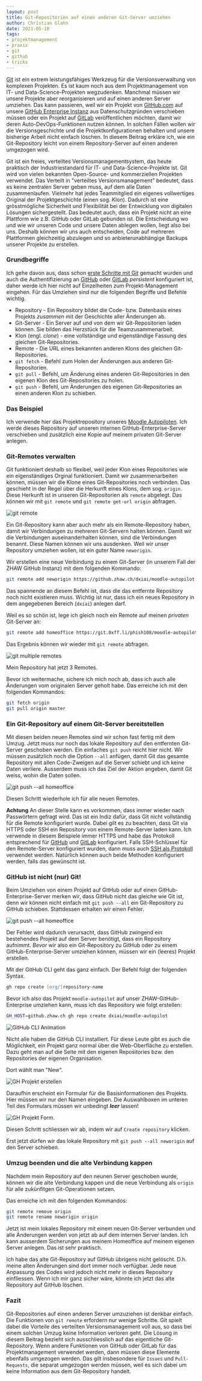 ```yaml
---
layout: post
title: Git-Repositorien auf einen anderen Git-Server umziehen
author: Christian Glahn
date: 2021-05-10
tags: 
- projektmanagement
- praxis
- git
- github
- tricks
---
```


[Git](https://git-scm.com/) ist ein extrem leistungsfähiges Werkzeug für die Versionsverwaltung von komplexen Projekten. Es ist kaum noch aus dem Projektmanagement von IT- und Data-Science-Projekten wegzudenken. Manchmal müssen wir unsere Projekte aber reorganisieren und auf einen anderen Server umziehen. Das kann passieren, weil wir ein Projekt von [GitHub.com](https://github.com) auf unsere [GitHub Enterprise Instanz](https://github.zhaw.ch) aus Datenschutzgründen verschieben müssen oder ein Projekt auf [GitLab](https://gitlab.com) veröffentlichen möchten, damit wir deren Auto-DevOps-Funktionen nutzen können. In solchen Fällen wollen wir die Versionsgeschichte und die Projektkonfigurationen behalten und unsere bisherige Arbeit nicht einfach löschen. In diesem Beitrag erkläre ich, wie ein Git-Repository leicht von einem Repository-Server auf einen anderen umgezogen wird. 

Git ist ein freies, verteiltes Versionsmanagementsystem, das heute praktisch der Industriestandard für IT- und Data-Science-Projekte ist. Git wird von vielen bekannten Open-Source- und kommerziellen Projekten verwendet. Das Verteilt in "verteiltes Versionsmanagement" bedeutet, dass es keine zentralen Server geben muss, auf dem alle Daten zusammenlaufen. Vielmehr hat jedes Teammitglied ein eigenes vollwertiges Original der Projektgeschichte (einen sog. Klon). Dadurch ist eine grösstmögliche Sicherheit und Flexibilität bei der Entwicklung von digitalen Lösungen sichergestellt. Das bedeutet auch, dass ein Projekt nicht an eine Plattform wie z.B. GitHub oder GitLab gebunden ist. Die Entscheidung wo und wie wir unseren Code und unsere Daten ablegen wollen, liegt also bei uns. Deshalb können wir uns auch entscheiden, Code auf mehreren Plattformen gleichzeitig abzulegen und so anbieterunabhängige Backups unserer Projekte zu erstellen.

### Grundbegriffe

Ich gehe davon aus, dass schon [erste Schritte mit Git](https://git-scm.com/book/en/v2/Getting-Started-First-Time-Git-Setup) gemacht wurden und auch die Authentifizierung an [GitHub](https://docs.github.com/en/github/getting-started-with-github/caching-your-github-credentials-in-git) oder [GitLab](https://docs.gitlab.com/ee/gitlab-basics/start-using-git.html#git-authentication-methods) *persistent* konfiguriert ist, daher werde ich hier nicht auf Einzelheiten zum Projekt-Management eingehen. Für das Umziehen sind nur die folgenden Begriffe und Befehle wichtig. 

- Repository - Ein Repository bildet die Code- bzw. Datenbasis eines Projekts *zusammen* mit der Geschichte aller Änderungen ab. 
- Git-Server - Ein Server auf und von dem wir Git-Repositorien laden können. Sie bilden das Herzstück für die Teamzusammenarbeit.
- Klon (engl. *clone*) - eine vollständige und eigenständige Fassung des gleichen Git-Repositories.
- Remote - Die URL eines bekannten anderen Klons des gleichen Git-Repositories.
- `git fetch` - Befehl zum Holen der Änderungen aus anderen Git-Repositorien.
- `git pull` - Befehl, um Änderung eines anderen Git-Repositories in den eigenen Klon des Git-Repositories zu holen.
- `git push` - Befehl, um Änderungen des eigenen Git-Repositories an einen anderen Klon zu schieben.

### Das Beispiel

Ich verwende hier das Projektrepository unseres [Moodle Autopiloten](https://github.com/dxiai/moodle-autopilot). Ich werde dieses Repository auf unseren internen GitHub-Enterprise-Server verschieben und zusätzlich eine Kopie auf meinem privaten Git-Server anlegen. 

### Git-Remotes verwalten

Git funktioniert deshalb so flexibel, weil jeder Klon eines Repositories wie ein eigenständiges Orginal funktioniert. Damit wir zusammenarbeiten können, müssen wir die Klone eines Git-Repositories noch verbinden. Das geschieht in der Regel über die Herkunft eines Klons, dem sog. `origin`. Diese Herkunft ist in unseren Git-Repositorien als `remote` abgelegt. Das können wir mit `git remote` und `git remote get-url origin` abfragen. 

![git remote](/assets/images/post_20210413/git_remote.png)

Ein Git-Repository kann aber auch mehr als ein Remote-Repository haben, damit wir Verbindungen zu mehreren Git-Servern halten können. Damit wir die Verbindungen auseinanderhalten können, sind die Verbindungen benannt. Diese Namen können wir uns ausdenken. Weil wir unser Repository umziehen wollen, ist ein guter Name `neworigin`.

Wir erstellen eine neue Verbindung zu einem Git-Server (in unserem Fall der ZHAW GitHub Instanz) mit dem folgenden Kommando:

```zsh
git remote add neworigin https://github.zhaw.ch/dxiai/moodle-autopilot.git
```

Das spannende an diesem Befehl ist, dass die das entfernte Repository noch nicht existieren muss. Wichtig ist nur, dass ich ein neues Repository in dem angegebenen Bereich (`dxiai`) anlegen darf. 

Weil es so schön ist, lege ich gleich noch ein Remote auf meinen *privaten* Git-Server an: 

```zsh
git remote add homeoffice https://git.0xff.li/phish108/moodle-autopilot.git
```

Das Ergebnis können wir wieder mit `git remote` abfragen. 

![git multiple remotes](/assets/images/post_20210413/git_multiremote.png)

Mein Repository hat jetzt 3 Remotes. 

Bevor ich weitermache, sichere ich mich noch ab, dass ich auch alle Änderungen vom originalen Server geholt habe. Das erreiche ich mit den folgenden Kommandos:

```zsh
git fetch origin
git pull origin master
```

### Ein Git-Repository auf einem Git-Server bereitstellen

Mit diesen beiden neuen Remotes sind wir schon fast fertig mit dem Umzug. Jetzt muss nur noch das lokale Repository auf den entfernten Git-Server geschoben werden. Ein einfaches `git push` reicht hier nicht. Wir müssen zusätzlich noch die Option `--all` anfügen, damit Git das gesamte Repository mit allen Code-Zweigen auf die Server schiebt und ich keine Daten verliere. Ausserdem muss ich das Ziel der Aktion angeben, damit Git weiss, wohin die Daten sollen.

![git push --all homeoffice](/assets/images/post_20210413/git_push_newremote.png)

Diesen Schritt wiederhole ich für alle neuen Remotes. 

**Achtung** An dieser Stelle kann es vorkommen, dass immer wieder nach Passwörtern gefragt wird. Das ist ein Indiz dafür, dass Git nicht vollständig für die Remote konfiguriert wurde. Dabei gilt es zu beachten, dass Git via HTTPS oder SSH ein Repository von einem Remote-Server laden kann. Ich verwende in diesem Beispiele immer HTTPS und habe das Protokoll entsprechend für [GitHub](https://docs.github.com/en/github/getting-started-with-github/caching-your-github-credentials-in-git) und [GitLab](https://docs.gitlab.com/ee/gitlab-basics/start-using-git.html#git-authentication-methods) konfiguriert. Falls SSH-Schlüssel für den Remote-Server konfiguriert wurden, dann muss auch [SSH als Protokoll](https://docs.github.com/en/github/getting-started-with-github/about-remote-repositories) verwendet werden. Natürlich können auch beide Methoden konfiguriert werden, falls das gewünscht ist. 

### GitHub ist nicht (nur) Git!

Beim Umziehen von einem Projekt auf GitHub oder auf einen GitHub-Enterprise-Server merken wir, dass GitHub nicht das gleiche wie Git ist, denn wir können nicht einfach mit `git push --all` ein Git-Repository zu GitHub schieben. Stattdessen erhalten wir einen Fehler.

![git push --all homeoffice](/assets/images/post_20210413/git_push_github.png)

Der Fehler wird dadurch verursacht, dass GitHub zwingend ein bestehendes Projekt auf dem Server benötigt, dass ein Repository aufnimmt. *Bevor* wir also ein Git-Repository zu GitHub oder zu einem GitHub-Enterprise-Server umziehen können, müssen wir ein (leeres) Projekt erstellen. 

Mit der GitHub CLI geht das ganz einfach. Der Befehl folgt der folgenden Syntax.

```zsh
gh repo create [org/]repository-name
```

Bevor ich also das Projekt `moodle-autopilot` auf unser ZHAW-GitHub-Enterprise umziehen kann, muss ich das Repository wie folgt erstellen: 

```zsh
GH_HOST=github.zhaw.ch gh repo create dxiai/moodle-autopilot
```

![GitHub CLI Animation](/assets/images/post_20210413/gh_cli_repo_create.gif)

Nicht alle haben die GitHub CLI installiert. Für diese Leute gibt es auch die Möglichkeit, ein Projekt ganz normal über die Web-Oberfläche zu erstellen.
Dazu geht man auf die Seite mit den eigenen Repositories bzw. den Repositories der eigenen Organisation. 

Dort wählt man "New".

![GH Projekt erstellen](/assets/images/post_20210413/gh_newproject.png)

Daraufhin erscheint ein Formular für die Basisinformationen des Projekts. Hier müssen wir nur den Namen eingeben. Die Auswahlboxen im unteren Teil des Formulars müssen wir unbedingt ***leer*** lassen!

![GH Projekt Form](/assets/images/post_20210413/gh_projectoptions.png).

Diesen Schritt schliessen wir ab, indem wir auf `Create repository` klicken. 

Erst jetzt dürfen wir das lokale Repository mit `git push --all neworigin` auf den Server schieben. 

### Umzug beenden und die alte Verbindung kappen

Nachdem mein Repository auf den neunen Server geschoben wurde, können wir die alte Verbindung kappen und die neue Verbindung als `origin` für alle zukünfitgen Git-Operationen setzen. 

Das erreiche ich mit den folgenden Kommandos: 

```zsh
git remote remove origin
git remote rename neworigin origin
```

Jetzt ist mein lokales Repository mit einem neuen Git-Server verbunden und alle Änderungen werden von jetzt ab auf dem internen Server landen. 
Ich kann ausserdem Sicherungen aus meinem Homeoffice auf meinem eigenen Server anlegen. Das ist sehr praktisch. 

Ich habe das alte Git-Repository auf GitHub übrigens nicht gelöscht. D.h. meine alten Änderungen sind dort immer noch verfügbar. Jede neue Anpassung des Codes wird jedoch nicht mehr in dieses Repository einfliessen. Wenn ich mir ganz sicher wäre, könnte ich jetzt das alte Repository auf GitHub löschen.

### Fazit

Git-Repositories auf einen anderen Server umzuziehen ist denkbar einfach. Die Funktionen von `git remote` erfordern nur wenige Schritte. Git spielt dabei die Vorteile des verteilten Versionsmanagement voll aus, so dass bei einem solchen Umzug keine Information verloren geht. Die Lösung in diesem Beitrag bezieht sich ausschliesslich auf das eigentliche Git-Repository. Wenn andere Funktionen von GitHub oder GitLab für das Projektmanagement verwendet werden, dann müssen diese Elemente ebenfalls umgezogen werden. Das gilt insbesondere für `Issues` und `Pull-Requests`, die separat umgezogen werden müssen, weil es sich dabei um keine Information aus dem Git-Repository handelt.  
